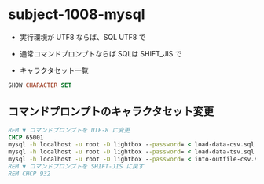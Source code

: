 # subject-1008-mysql

- 実行環境が UTF8 ならば、SQL UTF8 で

- 通常コマンドプロンプトならば SQLは SHIFT_JIS で

- キャラクタセット一覧
```sql
SHOW CHARACTER SET
```

## コマンドプロンプトのキャラクタセット変更
```bat
REM ▼ コマンドプロンプトを UTF-8 に変更
CHCP 65001
mysql -h localhost -u root -D lightbox --password= < load-data-csv.sql
mysql -h localhost -u root -D lightbox --password= < load-data-tsv.sql
mysql -h localhost -u root -D lightbox --password= < into-outfile-csv.sql
REM ▼ コマンドプロンプトを SHIFT-JIS に戻す
REM CHCP 932
```